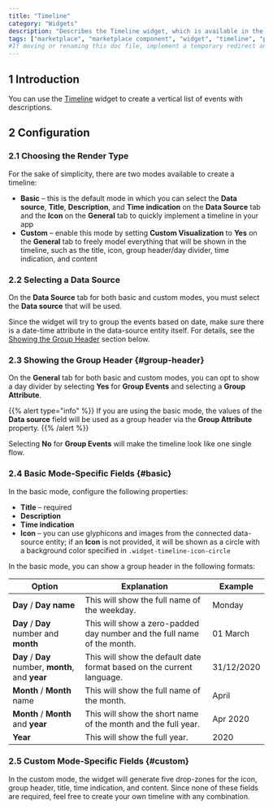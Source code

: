 ```yaml
---
title: "Timeline"
category: "Widgets"
description: "Describes the Timeline widget, which is available in the Mendix Marketplace."
tags: ["marketplace", "marketplace component", "widget", "timeline", "platform support"]
#If moving or renaming this doc file, implement a temporary redirect and let the respective team know they should update the URL in the product. See Mapping to Products for more details.
---
```


## 1 Introduction

You can use the [Timeline](https://marketplace.mendix.com/link/component/115852/) widget to create a vertical list of events with descriptions.

## 2 Configuration

### 2.1 Choosing the Render Type

For the sake of simplicity, there are two modes available to create a timeline:

* **Basic** – this is the default mode in which you can select the **Data source**, **Title**, **Description**, and **Time indication** on the **Data Source** tab and the **Icon** on the **General** tab to quickly implement a timeline in your app
* **Custom** – enable this mode by setting **Custom Visualization** to **Yes** on the **General** tab to freely model everything that will be shown in the timeline, such as the title, icon, group header/day divider, time indication, and content

### 2.2 Selecting a Data Source

On the **Data Source** tab for both basic and custom modes, you must select the **Data source** that will be used. 

Since the widget will try to group the events based on date, make sure there is a date-time attribute in the data-source entity itself. For details, see the [Showing the Group Header](#group-header) section below.

### 2.3 Showing the Group Header {#group-header}

On the **General** tab for both basic and custom modes, you can opt to show a day divider by selecting **Yes** for **Group Events** and selecting a **Group Attribute**.

{{% alert type="info" %}}
If you are using the basic mode, the values of the **Data source** field will be used as a group header via the **Group Attribute** property.
{{% /alert %}}

Selecting **No** for **Group Events** will make the timeline look like one single flow.

### 2.4 Basic Mode-Specific Fields {#basic}

In the basic mode, configure the following properties:

* **Title** – required
* **Description**
* **Time indication**
* **Icon** – you can use glyphicons and images from the connected data-source entity; if an **Icon** is not provided, it will be shown as a circle with a background color specified in `.widget-timeline-icon-circle`

In the basic mode, you can show a group header in the following formats:

| Option | Explanation | Example |
| --- | --- | --- |
| **Day** / **Day name** | This will show the full name of the weekday. | Monday |
| **Day** / **Day** number and **month** | This will show a zero-padded day number and the full name of the month. | 01 March |
| **Day** / **Day** number, **month**, and **year** | This will show the default date format based on the current language. | 31/12/2020 |
| **Month** / **Month** name | This will show the full name of the month. | April |
| **Month** / **Month** and **year** | This will show the short name of the month and the full year. | Apr 2020 |
| **Year** | This will show the full year. | 2020 |

### 2.5 Custom Mode-Specific Fields {#custom}

In the custom mode, the widget will generate five drop-zones for the icon, group header, title, time indication, and content. Since none of these fields are required, feel free to create your own timeline with any combination.
